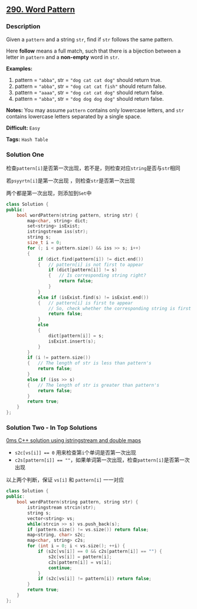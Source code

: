 ## [290. Word Pattern](https://leetcode.com/problems/word-pattern/#/description)

### Description

Given a `pattern` and a string `str`, find if `str` follows the same pattern.

Here **follow** means a full match, such that there is a bijection between a letter in `pattern` and a **non-empty** word in `str`.

**Examples:**

1. pattern = `"abba"`, str = `"dog cat cat dog"` should return true.
2. pattern = `"abba"`, str = `"dog cat cat fish"` should return false.
3. pattern = `"aaaa"`, str = `"dog cat cat dog"` should return false.
4. pattern = `"abba"`, str = `"dog dog dog dog"` should return false.

**Notes:**
You may assume `pattern` contains only lowercase letters, and `str` contains lowercase letters separated by a single space.

**Difficult:** `Easy`

**Tags:** `Hash Table`

### Solution One

检查`pattern[i]`是否第一次出现，若不是，则检查对应`string`是否与`str`相同

若`psyyrtn[i]`是第一次出现 ，则检查`str`是否第一次出现

两个都是第一次出现，则添加到`Set`中

```c++
class Solution {
public:
    bool wordPattern(string pattern, string str) {
        map<char, string> dict;
        set<string> isExist;
        istringstream iss(str);
        string s;
        size_t i = 0;
        for (; i < pattern.size() && iss >> s; i++)
        {
            if (dict.find(pattern[i]) != dict.end())
            {	// pattern[i] is not first to appear
                if (dict[pattern[i]] != s)
                {	// Is corresponding string right?
                    return false;
                }
            }
            else if (isExist.find(s) != isExist.end())
            {	// pattern[i] is first to appear
                // So, check whether the corresponding string is first to appear
                return false;
            }
            else
            {
                dict[pattern[i]] = s;
                isExist.insert(s);
            }
        }
        if (i != pattern.size())
        {	// The length of str is less than pattern's
            return false;
        }
        else if (iss >> s)
        {	// The length of str is greater than pattern's
            return false;
        }
        return true;
    }
};
```

### Solution Two - In Top Solutions

[0ms C++ solution using istringstream and double maps](https://discuss.leetcode.com/topic/26313/0ms-c-solution-using-istringstream-and-double-maps)

- `s2c[vs[i]] == 0` 用来检查第`i`个单词是否第一次出现
- `c2s[pattern[i]] == ""`，如果单词第一次出现，检查`pattern[i]`是否第一次出现

以上两个判断，保证 `vs[i]` 和 `pattern[i]` 一一对应

```c++
class Solution {
public:
    bool wordPattern(string pattern, string str) {
        istringstream strcin(str);
        string s;
        vector<string> vs;
        while(strcin >> s) vs.push_back(s);
        if (pattern.size() != vs.size()) return false;
        map<string, char> s2c;
        map<char, string> c2s;
        for (int i = 0; i < vs.size(); ++i) {
            if (s2c[vs[i]] == 0 && c2s[pattern[i]] == "") {
                s2c[vs[i]] = pattern[i];
                c2s[pattern[i]] = vs[i];
                continue;
            }
            if (s2c[vs[i]] != pattern[i]) return false;
        }
        return true;
    }
};
```
